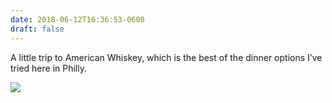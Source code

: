 ```yaml
---
date: 2018-06-12T16:36:53-0600
draft: false
---
```




A little trip to American Whiskey, which is the best of the dinner options I’ve tried here in Philly.

![](/images/2018/46254e7487.jpg)



